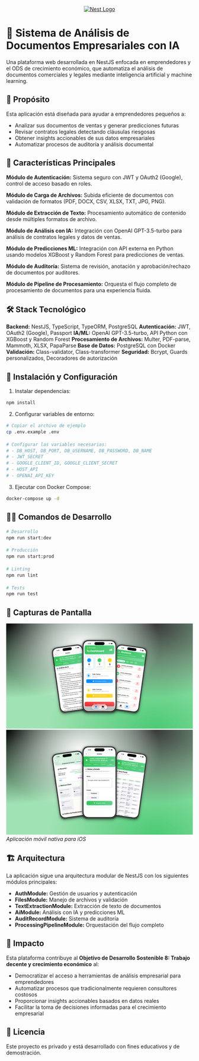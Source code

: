 <p align="center">
  <a href="http://nestjs.com/" target="blank"><img src="https://nestjs.com/img/logo-small.svg" width="120" alt="Nest Logo" /></a>
</p>

[circleci-image]: https://img.shields.io/circleci/build/github/nestjs/nest/master?token=abc123def456
[circleci-url]: https://circleci.com/gh/nestjs/nest



# 🚀 Sistema de Análisis de Documentos Empresariales con IA

Una plataforma web desarrollada en NestJS enfocada en emprendedores y el ODS de crecimiento económico, que automatiza el análisis de documentos comerciales y legales mediante inteligencia artificial y machine learning.

## 🎯 Propósito
Esta aplicación está diseñada para ayudar a emprendedores pequeños a:
- Analizar sus documentos de ventas y generar predicciones futuras
- Revisar contratos legales detectando cláusulas riesgosas
- Obtener insights accionables de sus datos empresariales
- Automatizar procesos de auditoría y análisis documental

## 🔧 Características Principales

**Módulo de Autenticación:** Sistema seguro con JWT y OAuth2 (Google), control de acceso basado en roles.

**Módulo de Carga de Archivos:** Subida eficiente de documentos con validación de formatos (PDF, DOCX, CSV, XLSX, TXT, JPG, PNG).

**Módulo de Extracción de Texto:** Procesamiento automático de contenido desde múltiples formatos de archivo.

**Módulo de Análisis con IA:** Integración con OpenAI GPT-3.5-turbo para análisis de contratos legales y datos de ventas.

**Módulo de Predicciones ML:** Integración con API externa en Python usando modelos XGBoost y Random Forest para predicciones de ventas.

**Módulo de Auditoría:** Sistema de revisión, anotación y aprobación/rechazo de documentos por auditores.

**Módulo de Pipeline de Procesamiento:** Orquesta el flujo completo de procesamiento de documentos para una experiencia fluida.

## 🛠️ Stack Tecnológico

**Backend:** NestJS, TypeScript, TypeORM, PostgreSQL
**Autenticación:** JWT, OAuth2 (Google), Passport
**IA/ML:** OpenAI GPT-3.5-turbo, API Python con XGBoost y Random Forest
**Procesamiento de Archivos:** Multer, PDF-parse, Mammoth, XLSX, PapaParse
**Base de Datos:** PostgreSQL con Docker
**Validación:** Class-validator, Class-transformer
**Seguridad:** Bcrypt, Guards personalizados, Decoradores de autorización

## 🚀 Instalación y Configuración

1. Instalar dependencias:
```bash
npm install
```

2. Configurar variables de entorno:
```bash
# Copiar el archivo de ejemplo
cp .env.example .env

# Configurar las variables necesarias:
# - DB_HOST, DB_PORT, DB_USERNAME, DB_PASSWORD, DB_NAME
# - JWT_SECRET
# - GOOGLE_CLIENT_ID, GOOGLE_CLIENT_SECRET
# - HOST_API
# - OPENAI_API_KEY
```

3. Ejecutar con Docker Compose:
```bash
docker-compose up -d
```

## 🏃‍♂️ Comandos de Desarrollo

```bash
# Desarrollo
npm run start:dev

# Producción
npm run start:prod

# Linting
npm run lint

# Tests
npm run test
```

## 📱 Capturas de Pantalla

![iOS App](/images/swift-version.jpeg)
![IOS App](/images/swift-version-2.jpeg)
*Aplicación móvil nativa para iOS*

## 🏗️ Arquitectura

La aplicación sigue una arquitectura modular de NestJS con los siguientes módulos principales:

- **AuthModule:** Gestión de usuarios y autenticación
- **FilesModule:** Manejo de archivos y validación
- **TextExtractionModule:** Extracción de texto de documentos
- **AiModule:** Análisis con IA y predicciones ML
- **AuditRecordModule:** Sistema de auditoría
- **ProcessingPipelineModule:** Orquestación del flujo completo

## 🎯 Impacto

Esta plataforma contribuye al **Objetivo de Desarrollo Sostenible 8: Trabajo decente y crecimiento económico** al:

- Democratizar el acceso a herramientas de análisis empresarial para emprendedores
- Automatizar procesos que tradicionalmente requieren consultores costosos
- Proporcionar insights accionables basados en datos reales
- Facilitar la toma de decisiones informadas para el crecimiento empresarial

## 📄 Licencia

Este proyecto es privado y está desarrollado con fines educativos y de demostración.

